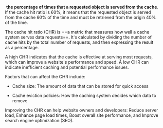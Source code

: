 

 **the percentage of times that a requested object is served from the cache**. If the cache hit ratio is 60%, it means that the requested object is served from the cache 60% of the time and must be retrieved from the origin 40% of the time.

The cache hit ratio (CHR) is ==a metric that measures how well a cache system serves data requests==. It's calculated by dividing the number of cache hits by the total number of requests, and then expressing the result as a percentage. 

A high CHR indicates that the cache is effective at serving most requests, which can improve a website's performance and speed. A low CHR can indicate inefficient caching and potential performance issues. 

Factors that can affect the CHR include: 

- Cache size: The amount of data that can be stored for quick access 
    
- Cache eviction policies: How the caching system decides which data to remove 
    

Improving the CHR can help website owners and developers: Reduce server load, Enhance page load times, Boost overall site performance, and Improve search engine optimization (SEO).